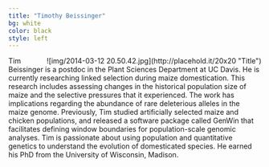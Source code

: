 ```yaml
---
title: "Timothy Beissinger"
bg: white
color: black
style: left
---
```


<div style="float: right">
    ![img/2014-03-12 20.50.42.jpg](http://placehold.it/20x20 "Title")
</div>

Tim Beissinger is a postdoc in the Plant Sciences Department at UC Davis.  He is currently researching linked selection during maize domestication. This research includes assessing changes in the historical population size of maize and the selective pressures that it experienced. The work has implications regarding the abundance of rare deleterious alleles in the maize genome. Previously, Tim studied artificially selected maize and chicken populations, and released a software package called GenWin that facilitates defining window boundaries for population-scale genomic analyses. Tim is passionate about using population and quantitative genetics to understand the evolution of domesticated species. He earned his PhD from the University of Wisconsin, Madison.


